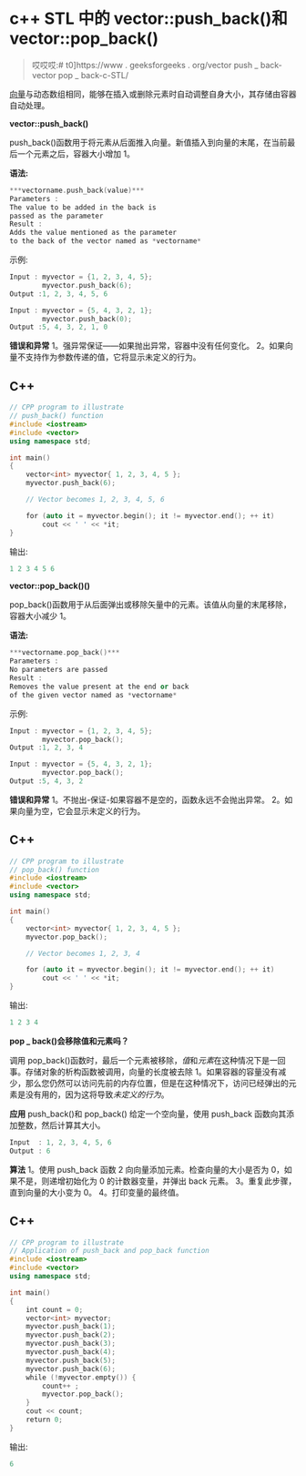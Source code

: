 # c++ STL 中的 vector::push_back()和 vector::pop_back()

> 哎哎哎:# t0]https://www . geeksforgeeks . org/vector push _ back-vector pop _ back-c-STL/

[向量](https://www.geeksforgeeks.org/vector-in-cpp-stl/)与动态数组相同，能够在插入或删除元素时自动调整自身大小，其存储由容器自动处理。

**vector::push_back()**

push_back()函数用于将元素从后面推入向量。新值插入到向量的末尾，在当前最后一个元素之后，容器大小增加 1。

**语法:**

```cpp
***vectorname.push_back(value)***
Parameters :
The value to be added in the back is 
passed as the parameter
Result :
Adds the value mentioned as the parameter 
to the back of the vector named as *vectorname*
```

示例:

```cpp
Input : myvector = {1, 2, 3, 4, 5};
        myvector.push_back(6);
Output :1, 2, 3, 4, 5, 6

Input : myvector = {5, 4, 3, 2, 1};
        myvector.push_back(0);
Output :5, 4, 3, 2, 1, 0
```

**错误和异常**
1。强异常保证——如果抛出异常，容器中没有任何变化。
2。如果向量不支持作为参数传递的值，它将显示未定义的行为。

## C++

```cpp
// CPP program to illustrate
// push_back() function
#include <iostream>
#include <vector>
using namespace std;

int main()
{
    vector<int> myvector{ 1, 2, 3, 4, 5 };
    myvector.push_back(6);

    // Vector becomes 1, 2, 3, 4, 5, 6

    for (auto it = myvector.begin(); it != myvector.end(); ++ it)
        cout << ' ' << *it;
}
```

输出:

```cpp
1 2 3 4 5 6
```

**vector::pop_back()()**

pop_back()函数用于从后面弹出或移除矢量中的元素。该值从向量的末尾移除，容器大小减少 1。

**语法:**

```cpp
***vectorname.pop_back()***
Parameters :
No parameters are passed
Result :
Removes the value present at the end or back 
of the given vector named as *vectorname*
```

示例:

```cpp
Input : myvector = {1, 2, 3, 4, 5};
        myvector.pop_back();
Output :1, 2, 3, 4

Input : myvector = {5, 4, 3, 2, 1};
        myvector.pop_back();
Output :5, 4, 3, 2
```

**错误和异常**
1。不抛出-保证-如果容器不是空的，函数永远不会抛出异常。
2。如果向量为空，它会显示未定义的行为。

## C++

```cpp
// CPP program to illustrate
// pop_back() function
#include <iostream>
#include <vector>
using namespace std;

int main()
{
    vector<int> myvector{ 1, 2, 3, 4, 5 };
    myvector.pop_back();

    // Vector becomes 1, 2, 3, 4

    for (auto it = myvector.begin(); it != myvector.end(); ++ it)
        cout << ' ' << *it;
}
```

输出:

```cpp
1 2 3 4
```

**pop _ back()会移除值和元素吗？**

调用 pop_back()函数时，最后一个元素被移除，*值*和*元素*在这种情况下是一回事。存储对象的析构函数被调用，向量的长度被去除 1。如果容器的容量没有减少，那么您仍然可以访问先前的内存位置，但是在这种情况下，访问已经弹出的元素是没有用的，因为这将导致*未定义的行为*。

**应用** push_back()和 pop_back()
给定一个空向量，使用 push_back 函数向其添加整数，然后计算其大小。

```cpp
Input  : 1, 2, 3, 4, 5, 6
Output : 6
```

**算法**
1。使用 push_back 函数
2 向向量添加元素。检查向量的大小是否为 0，如果不是，则递增初始化为 0 的计数器变量，并弹出 back 元素。
3。重复此步骤，直到向量的大小变为 0。
4。打印变量的最终值。

## C++

```cpp
// CPP program to illustrate
// Application of push_back and pop_back function
#include <iostream>
#include <vector>
using namespace std;

int main()
{
    int count = 0;
    vector<int> myvector;
    myvector.push_back(1);
    myvector.push_back(2);
    myvector.push_back(3);
    myvector.push_back(4);
    myvector.push_back(5);
    myvector.push_back(6);
    while (!myvector.empty()) {
        count++ ;
        myvector.pop_back();
    }
    cout << count;
    return 0;
}
```

输出:

```cpp
6
```